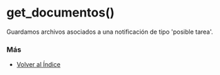 # get_documentos()

Guardamos archivos asociados a una notificación de tipo 'posible tarea'. 

### Más

  * [Volver al Índice](./index.md)
